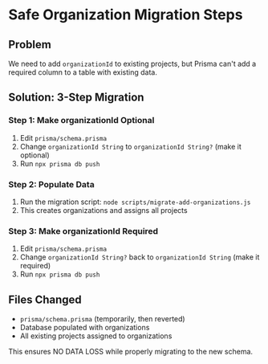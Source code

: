 # Safe Organization Migration Steps

## Problem
We need to add `organizationId` to existing projects, but Prisma can't add a required column to a table with existing data.

## Solution: 3-Step Migration

### Step 1: Make organizationId Optional
1. Edit `prisma/schema.prisma`
2. Change `organizationId String` to `organizationId String?` (make it optional)
3. Run `npx prisma db push`

### Step 2: Populate Data
1. Run the migration script: `node scripts/migrate-add-organizations.js`
2. This creates organizations and assigns all projects

### Step 3: Make organizationId Required  
1. Edit `prisma/schema.prisma`
2. Change `organizationId String?` back to `organizationId String` (make it required)
3. Run `npx prisma db push`

## Files Changed
- `prisma/schema.prisma` (temporarily, then reverted)
- Database populated with organizations
- All existing projects assigned to organizations

This ensures NO DATA LOSS while properly migrating to the new schema.
